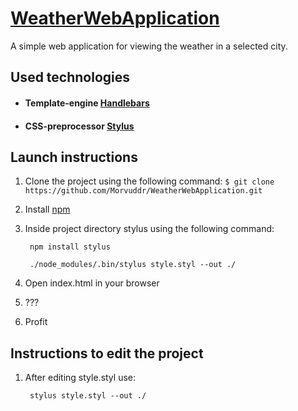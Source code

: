 # [WeatherWebApplication](https://morvuddr.github.io/WeatherWebApplication/)
A simple web application for viewing the weather in a selected city.
## Used technologies
- #### Template-engine [Handlebars](https://handlebarsjs.com)
- #### CSS-preprocessor [Stylus](http://stylus-lang.com)

## Launch instructions
1. Clone the project using the following command: 
	`$ git clone https://github.com/Morvuddr/WeatherWebApplication.git`
2. Install [npm](https://www.npmjs.com/get-npm)
3. Inside project directory stylus using the following command:

		npm install stylus

		./node_modules/.bin/stylus style.styl --out ./

4. Open index.html in your browser
5. ???
6. Profit

## Instructions to edit the project

1. After editing style.styl use:

		stylus style.styl --out ./
		
